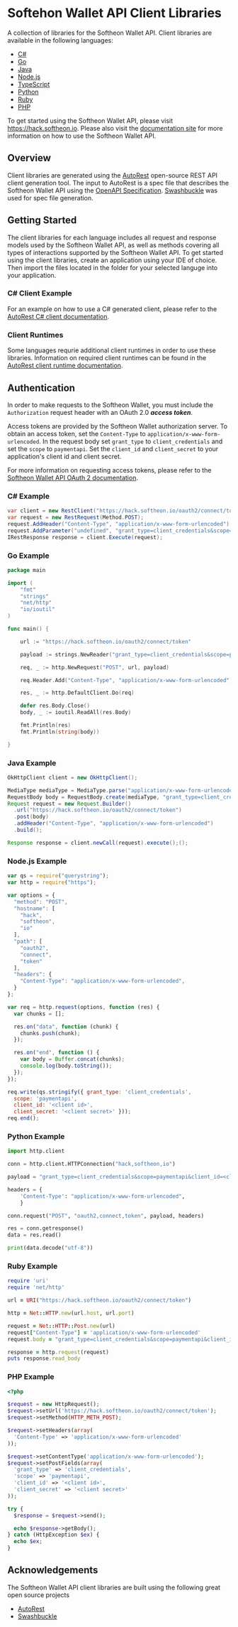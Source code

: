 # Softehon Wallet API Client Libraries
A collection of libraries for the Softheon Wallet API.  Client libraries are available in the following languages:
* [C#](https://github.com/Softheon/WalletAPIClients/tree/master/CSharp)
* [Go](https://github.com/Softheon/WalletAPIClients/tree/master/Go)
* [Java](https://github.com/Softheon/WalletAPIClients/tree/master/Java)
* [Node.js](https://github.com/Softheon/WalletAPIClients/tree/master/NodeJS)
* [TypeScript](https://github.com/Softheon/WalletAPIClients/tree/master/TypeScript)
* [Python](https://github.com/Softheon/WalletAPIClients/tree/master/Python/softheon)
* [Ruby](https://github.com/Softheon/WalletAPIClients/tree/master/Ruby/generated)
* [PHP](https://github.com/Softheon/WalletAPIClients/tree/master/PHP/Softheon/Wallet/Api/Client)

To get started using the Softheon Wallet API, please visit https://hack.softheon.io.
Please also visit the [documentation site](https://hack.softheon.io/documentation/payments) for more information on how to use the
Softheon Wallet API.

## Overview
Client libraries are generated using the [AutoRest](https://github.com/Azure/autorest) open-source REST API client generation tool.  The
input to AutoRest is a spec file that describes the Softheon Wallet API using the [OpenAPI Specification](https://github.com/OAI/OpenAPI-Specification).
[Swashbuckle](https://github.com/domaindrivendev/Swashbuckle.AspNetCore) was used for spec file generation.

## Getting Started
The client libraries for each language includes all request and response models used by the Softheon Wallet API, as well as methods covering all types
of interactions supported by the Softheon Wallet API.  To get started using the client libraries, create an application using your IDE of choice. Then import the files located in the folder for your selected languge into your application.

### C# Client Example
For an example on how to use a C# generated client, please refer to the [AutoRest C# client documentation](https://github.com/Azure/autorest/tree/master/docs/client).

### Client Runtimes
Some languages requrie additional client runtimes in order to use these libraries. Information on required client runtimes can be found in the 
[AutoRest client runtime documentation](https://github.com/Azure/autorest/blob/master/docs/developer/architecture/Autorest-and-Clientruntimes.md).

## Authentication
In order to make requests to the Softheon Wallet, you must include the `Authorization` request
 header with an OAuth 2.0 ***access token***.

Access tokens are provided by the Softheon Wallet authorization server.  To obtain an access
token, set the `Content-Type` to `application/x-www-form-urlencoded`.  In the request body set `grant_type` to `client_credentials` and
set the `scope` to `paymentapi`.  Set the `client_id` and `client_secret` to your application's client id and client secret.

For more information on requesting access tokens, please refer to the [Softheon Wallet API OAuth 2 documentation](https://hack.softheon.io/documentation/payments/topics/oauth2/).

### C# Example
```csharp
var client = new RestClient("https://hack.softheon.io/oauth2/connect/token");
var request = new RestRequest(Method.POST);
request.AddHeader("Content-Type", "application/x-www-form-urlencoded");
request.AddParameter("undefined", "grant_type=client_credentials&scope=paymentapi&client_id=<client id>&client_secret=<client secret>", ParameterType.RequestBody);
IRestResponse response = client.Execute(request);
```
### Go Example
```go
package main

import (
	"fmt"
	"strings"
	"net/http"
	"io/ioutil"
)

func main() {

	url := "https://hack.softheon.io/oauth2/connect/token"

	payload := strings.NewReader("grant_type=client_credentials&scope=paymentapi&client_id=client_id=<client id>&client_secret=<client secret>")

	req, _ := http.NewRequest("POST", url, payload)

	req.Header.Add("Content-Type", "application/x-www-form-urlencoded")

	res, _ := http.DefaultClient.Do(req)

	defer res.Body.Close()
	body, _ := ioutil.ReadAll(res.Body)

	fmt.Println(res)
	fmt.Println(string(body))

}
```

### Java Example
```java
OkHttpClient client = new OkHttpClient();

MediaType mediaType = MediaType.parse("application/x-www-form-urlencoded");
RequestBody body = RequestBody.create(mediaType, "grant_type=client_credentials&scope=paymentapi&client_id=<client id>&client_secret=<client secret>");
Request request = new Request.Builder()
  .url("https://hack.softheon.io/oauth2/connect/token")
  .post(body)
  .addHeader("Content-Type", "application/x-www-form-urlencoded")
  .build();

Response response = client.newCall(request).execute();();
```

### Node.js Example
```javascript
var qs = require("querystring");
var http = require("https");

var options = {
  "method": "POST",
  "hostname": [
    "hack",
    "softheon",
    "io"
  ],
  "path": [
    "oauth2",
    "connect",
    "token"
  ],
  "headers": {
    "Content-Type": "application/x-www-form-urlencoded",
  }
};

var req = http.request(options, function (res) {
  var chunks = [];

  res.on("data", function (chunk) {
    chunks.push(chunk);
  });

  res.on("end", function () {
    var body = Buffer.concat(chunks);
    console.log(body.toString());
  });
});

req.write(qs.stringify({ grant_type: 'client_credentials',
  scope: 'paymentapi',
  client_id: '<client id>',
  client_secret: '<client secret>' }));
req.end();
```

### Python Example
```python
import http.client

conn = http.client.HTTPConnection("hack,softheon,io")

payload = "grant_type=client_credentials&scope=paymentapi&client_id=<client id>&client_secret=<client secret>"

headers = {
    'Content-Type': "application/x-www-form-urlencoded",
    }

conn.request("POST", "oauth2,connect,token", payload, headers)

res = conn.getresponse()
data = res.read()

print(data.decode("utf-8"))
```

### Ruby Example
```ruby
require 'uri'
require 'net/http'

url = URI("https://hack.softheon.io/oauth2/connect/token")

http = Net::HTTP.new(url.host, url.port)

request = Net::HTTP::Post.new(url)
request["Content-Type"] = 'application/x-www-form-urlencoded'
request.body = "grant_type=client_credentials&scope=paymentapi&client_id=<client id>&client_secret=<client secret>"

response = http.request(request)
puts response.read_body
```

### PHP Example
```php
<?php

$request = new HttpRequest();
$request->setUrl('https://hack.softheon.io/oauth2/connect/token');
$request->setMethod(HTTP_METH_POST);

$request->setHeaders(array(
  'Content-Type' => 'application/x-www-form-urlencoded'
));

$request->setContentType('application/x-www-form-urlencoded');
$request->setPostFields(array(
  'grant_type' => 'client_credentials',
  'scope' => 'paymentapi',
  'client_id' => '<client id>',
  'client_secret' => '<client secret>'
));

try {
  $response = $request->send();

  echo $response->getBody();
} catch (HttpException $ex) {
  echo $ex;
}
```
## Acknowledgements
The Softheon Wallet API client libraries are built using the following great open source projects
* [AutoRest](https://github.com/Azure/autorest)
* [Swashbuckle](https://github.com/domaindrivendev/Swashbuckle.AspNetCore)
